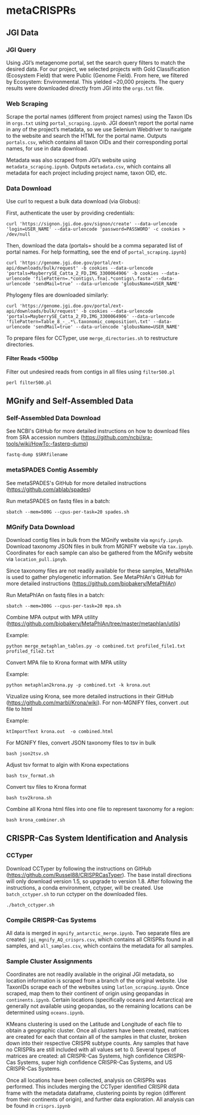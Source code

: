 # metaCRISPRs

## JGI Data

### JGI Query
Using JGI’s metagenome portal, set the search query filters to match the desired data. For our project, we selected projects with Gold Classification (Ecosystem Field) that were Public (Genome Field). From here, we filtered by Ecosystem: Environmental. This yielded ~20,000 projects. The query results were downloaded directly from JGI into the ```orgs.txt``` file. 

### Web Scraping
Scrape the portal names (different from project names) using the Taxon IDs in ```orgs.txt``` using ```portal_scraping.ipynb```. JGI doesn’t report the portal name in any of the project’s metadata, so we use Selenium Webdriver to navigate to the website and search the HTML for the portal name. Outputs ```portals.csv```, which contains all taxon OIDs and their corresponding portal names, for use in data download.

Metadata was also scraped from JGI’s website using ```metadata_scraping.ipynb```. Outputs ```metadata.csv```, which contains all metadata for each project including project name, taxon OID, etc. 

### Data Download
Use curl to request a bulk data download (via Globus):

First, authenticate the user by providing credentials:
```
curl 'https://signon.jgi.doe.gov/signon/create' --data-urlencode 'login=USER_NAME' --data-urlencode 'password=PASSWORD' -c cookies > /dev/null
```

Then, download the data (portals= should be a comma separated list of portal names. For help formatting, see the end of ```portal_scraping.ipynb```)
```
curl 'https://genome.jgi.doe.gov/portal/ext-api/downloads/bulk/request' -b cookies --data-urlencode 'portals=MayberrySE_Catta_2_FD,IMG_3300064906' -b cookies --data-urlencode 'filePattern=.*contigs\.fna|.*contigs\.fasta' --data-urlencode 'sendMail=true’ --data-urlencode 'globusName=USER_NAME'
```

Phylogeny files are downloaded similarly:
```
curl 'https://genome.jgi.doe.gov/portal/ext-api/downloads/bulk/request' -b cookies --data-urlencode 'portals=MayberrySE_Catta_2_FD,IMG_3300064906' --data-urlencode 'filePattern=Table_8_-_.*\.taxonomic_composition\.txt' --data-urlencode 'sendMail=true' --data-urlencode 'globusName=USER_NAME'
```

To prepare files for CCTyper, use ```merge_directories.sh``` to restructure directories.

#### Filter Reads <500bp
Filter out undesired reads from contigs in all files using ```filter500.pl```

```
perl filter500.pl
```

## MGnify and Self-Assembled Data

### Self-Assembled Data Download
See NCBI's GitHub for more detailed instructions on how to download files from SRA accession numbers (https://github.com/ncbi/sra-tools/wiki/HowTo:-fasterq-dump)

```
fastq-dump $SRRfilename
```

### metaSPADES Contig Assembly
See metaSPADES's GitHub for more detailed instructions (https://github.com/ablab/spades)

Run metaSPADES on fastq files in a batch:
```
sbatch --mem=500G --cpus-per-task=20 spades.sh
```

### MGnify Data Download
Download contig files in bulk from the MGnify website via ```mgnify.ipnyb```. Download taxonomy JSON files in bulk from MGNIFY website via ```tax.ipnyb```. Coordinates for each sample can also be gathered from the MGnify website via ```location_pull.ipnyb```. 

Since taxonomy files are not readily available for these samples, MetaPhlAn is used to gather phylogenetic information. See MetaPhlAn's GitHub for more detailed instructions (https://github.com/biobakery/MetaPhlAn)

Run MetaPhlAn on fastq files in a batch:
```
sbatch --mem=300G --cpus-per-task=20 mpa.sh
```
Combine MPA output with MPA utility (https://github.com/biobakery/MetaPhlAn/tree/master/metaphlan/utils)

Example:
```
python merge_metaphlan_tables.py -o combined.txt profiled_file1.txt profiled_file2.txt
```

Convert MPA file to Krona format with MPA utility

Example:
```
python metaphlan2krona.py -p combined.txt -k krona.out
```

Vizualize using Krona, see more detailed instructions in their GitHub (https://github.com/marbl/Krona/wiki). For non-MGNIFY files, convert .out file to html

Example:
```
ktImportText krona.out  -o combined.html
```

For MGNIFY files, convert JSON taxonomy files to tsv in bulk

```
bash json2tsv.sh
```

Adjust tsv format to algin with Krona expectations

```
bash tsv_format.sh
```

Convert tsv files to Krona format

```
bash tsv2krona.sh
```

Combine all Krona html files into one file to represent taxonomy for a region:

```
bash krona_combiner.sh
```

## CRISPR-Cas System Identification and Analysis

### CCTyper
Download CCTyper by following the instructions on GitHub (https://github.com/Russel88/CRISPRCasTyper). The base install directions will only download version 1.5, so upgrade to version 1.8. After following the instructions, a conda environment, cctyper, will be created. Use ```batch_cctyper.sh``` to run cctyper on the downloaded files.

```
./batch_cctyper.sh
```

### Compile CRISPR-Cas Systems
All data is merged in ```mgnify_antarctic_merge.ipynb```. Two separate files are created: ```jgi_mgnify_AQ_crisprs.csv```, which contains all CRISPRs found in all samples, and ```all_samples.csv```, which contains the metadata for all samples.

### Sample Cluster Assignments
Coordinates are not readily available in the original JGI metadata, so location information is scraped from a branch of the original website. Use TaxonIDs scrape each of the websites using ```latlon_scraping.ipynb```. Once scraped, map them to their continent of origin using geopandas in ```continents.ipynb```. Certain locations (specifically oceans and Antarctica) are generally not available using geopandas, so the remaining locations can be determined using ```oceans.ipynb```.

KMeans clustering is used on the Latitude and Longitude of each file to obtain a geographic cluster. Once all clusters have been created, matrices are created for each that contain all of the samples in that cluster, broken down into their respective CRISPR subtype counts. Any samples that have no CRISPRs are still included with all values set to 0. Several types of matrices are created: all CRISPR-Cas Systems, high confidence CRISPR-Cas Systems, super high confidence CRISPR-Cas Systems, and US CRISPR-Cas Systems.

Once all locations have been collected, analysis on CRISPRs was performed. This includes merging the CCTyper identified CRISPR data frame with the metadata dataframe, clustering points by region (different from their continents of origin), and further data exploration. All analysis can be found in ```crisprs.ipynb```








